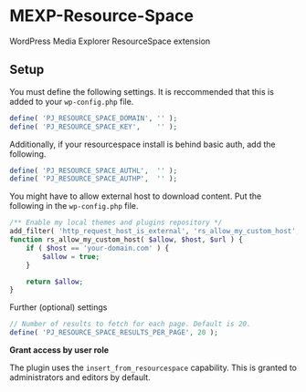 # MEXP-Resource-Space
WordPress Media Explorer ResourceSpace extension

## Setup

You must define the following settings. It is reccommended that this is added to your `wp-config.php` file.

````php
define( 'PJ_RESOURCE_SPACE_DOMAIN', '' );
define( 'PJ_RESOURCE_SPACE_KEY',    '' );
````

Additionally, if your resourcespace install is behind basic auth, add the following.

````php
define( 'PJ_RESOURCE_SPACE_AUTHL',  '' );
define( 'PJ_RESOURCE_SPACE_AUTHP',  '' );
````

You might have to allow external host to download content. Put the following in the `wp-config.php` file.

````php
/** Enable my local themes and plugins repository */
add_filter( 'http_request_host_is_external', 'rs_allow_my_custom_host', 10, 3 );
function rs_allow_my_custom_host( $allow, $host, $url ) {
	if ( $host == 'your-domain.com' ) {
		$allow = true;
	}

	return $allow;
}
````

Further (optional) settings

````php
// Number of results to fetch for each page. Default is 20.
define( 'PJ_RESOURCE_SPACE_RESULTS_PER_PAGE', 20 );
````

**Grant access by user role**

The plugin uses the `insert_from_resourcespace` capability. This is granted to administrators and editors by default.


